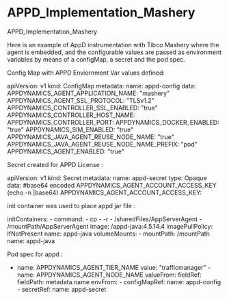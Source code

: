 # APPD_Implementation_Mashery
APPD_Implementation_Mashery

Here is an example of AppD instrumentation with Tibco Mashery where the agent is embedded, and the configurable values are passed as environment variables by means of a configMap, a secret and the pod spec.


Config Map with APPD Enviornment Var values defined:

apiVersion: v1
kind: ConfigMap
metadata:
  name: appd-config
data:
  APPDYNAMICS_AGENT_APPLICATION_NAME: "mashery"
  APPDYNAMICS_AGENT_SSL_PROTOCOL: "TLSv1.2"
  APPDYNAMICS_CONTROLLER_SSL_ENABLED: "true"
  APPDYNAMICS_CONTROLLER_HOST_NAME:
  APPDYNAMICS_CONTROLLER_PORT:
  APPDYNAMICS_DOCKER_ENABLED: "true"
  APPDYNAMICS_SIM_ENABLED: "true"
  APPDYNAMICS_JAVA_AGENT_REUSE_NODE_NAME: "true"
  APPDYNAMICS_JAVA_AGENT_REUSE_NODE_NAME_PREFIX: "pod"
  APPDYNAMICS_AGENT_ENABLED: "true"


Secret created for APPD License :

apiVersion: v1
kind: Secret
metadata:
  name: appd-secret
type: Opaque
data:
  #base64 encoded APPDYNAMICS_AGENT_ACCOUNT_ACCESS_KEY (echo -n <keyvalue>|base64)
  APPDYNAMICS_AGENT_ACCOUNT_ACCESS_KEY:

  
  init container was used to place appd jar file :
  
  initContainers:
      - command:
        - cp
        - -r
        - /sharedFiles/AppServerAgent
        - /mountPath/AppServerAgent
        image:  <docker registery>/appd-java:4.5.14.4
        imagePullPolicy: IfNotPresent
        name: appd-java
        volumeMounts:
        - mountPath: /mountPath
          name: appd-java
  
  
  Pod spec for appd :
  
  - name: APPDYNAMICS_AGENT_TIER_NAME
            value: "trafficmanager"
          - name: APPDYNAMICS_AGENT_NODE_NAME
            valueFrom:
              fieldRef:
                fieldPath: metadata.name
        envFrom:
        - configMapRef:
            name: appd-config
        - secretRef:
            name: appd-secret
  
  



